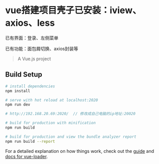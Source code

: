 # vue搭建项目壳子已安装：iview、axios、less

已有界面：登录、左侧菜单

已有功能：面包屑切换、axios封装等

> A Vue.js project

## Build Setup

``` bash
# install dependencies
npm install

# serve with hot reload at localhost:2020
npm run dev

# http://192.168.20.69:2020/  // 修改成自己电脑的ip地址:20020

# build for production with minification
npm run build

# build for production and view the bundle analyzer report
npm run build --report
```

For a detailed explanation on how things work, check out the [guide](http://vuejs-templates.github.io/webpack/) and [docs for vue-loader](http://vuejs.github.io/vue-loader).
